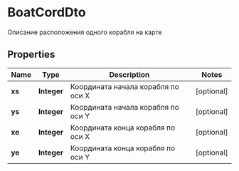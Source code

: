

# BoatCordDto

Описание расположения одного корабля на карте

## Properties

| Name | Type | Description | Notes |
|------------ | ------------- | ------------- | -------------|
|**xs** | **Integer** | Координата начала корабля по оси X |  [optional] |
|**ys** | **Integer** | Координата начала корабля по оси Y |  [optional] |
|**xe** | **Integer** | Координата конца корабля по оси X |  [optional] |
|**ye** | **Integer** | Координата конца корабля по оси Y |  [optional] |



